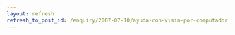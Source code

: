 ```yaml
---
layout: refresh
refresh_to_post_id: /enquiry/2007-07-10/ayuda-con-visin-por-computador.html
---
```

